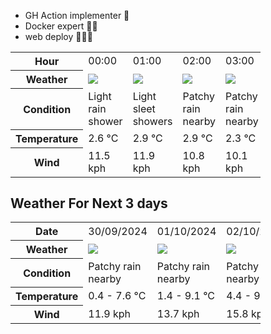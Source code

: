 - GH Action implementer 🚀
- Docker expert 🐳🚢
- web deploy 👨🏻‍💻

<div style="width:400px">


<table>
    <tr>
        <th>Hour</th>
        <td>00:00</td><td>01:00</td><td>02:00</td><td>03:00</td><td>04:00</td><td>05:00</td><td>06:00</td><td>07:00</td><td>08:00</td><td>09:00</td><td>10:00</td><td>11:00</td><td>12:00</td><td>13:00</td><td>14:00</td><td>15:00</td><td>16:00</td><td>17:00</td><td>18:00</td><td>19:00</td><td>20:00</td><td>21:00</td><td>22:00</td><td>23:00</td>
    </tr>
    <tr>
        <th>Weather</th>
        <td><img src="https://cdn.weatherapi.com/weather/64x64/night/353.png"></img></td><td><img src="https://cdn.weatherapi.com/weather/64x64/night/362.png"></img></td><td><img src="https://cdn.weatherapi.com/weather/64x64/night/176.png"></img></td><td><img src="https://cdn.weatherapi.com/weather/64x64/night/176.png"></img></td><td><img src="https://cdn.weatherapi.com/weather/64x64/night/113.png"></img></td><td><img src="https://cdn.weatherapi.com/weather/64x64/night/311.png"></img></td><td><img src="https://cdn.weatherapi.com/weather/64x64/night/119.png"></img></td><td><img src="https://cdn.weatherapi.com/weather/64x64/night/311.png"></img></td><td><img src="https://cdn.weatherapi.com/weather/64x64/day/176.png"></img></td><td><img src="https://cdn.weatherapi.com/weather/64x64/day/176.png"></img></td><td><img src="https://cdn.weatherapi.com/weather/64x64/day/176.png"></img></td><td><img src="https://cdn.weatherapi.com/weather/64x64/day/176.png"></img></td><td><img src="https://cdn.weatherapi.com/weather/64x64/day/176.png"></img></td><td><img src="https://cdn.weatherapi.com/weather/64x64/day/176.png"></img></td><td><img src="https://cdn.weatherapi.com/weather/64x64/day/176.png"></img></td><td><img src="https://cdn.weatherapi.com/weather/64x64/day/176.png"></img></td><td><img src="https://cdn.weatherapi.com/weather/64x64/day/176.png"></img></td><td><img src="https://cdn.weatherapi.com/weather/64x64/day/176.png"></img></td><td><img src="https://cdn.weatherapi.com/weather/64x64/day/266.png"></img></td><td><img src="https://cdn.weatherapi.com/weather/64x64/day/353.png"></img></td><td><img src="https://cdn.weatherapi.com/weather/64x64/night/176.png"></img></td><td><img src="https://cdn.weatherapi.com/weather/64x64/night/176.png"></img></td><td><img src="https://cdn.weatherapi.com/weather/64x64/night/176.png"></img></td><td><img src="https://cdn.weatherapi.com/weather/64x64/night/176.png"></img></td>
    </tr>
    <tr>
        <th>Condition</th>
        <td width="200px">Light rain shower</td><td width="200px">Light sleet showers</td><td width="200px">Patchy rain nearby</td><td width="200px">Patchy rain nearby</td><td width="200px">Clear</td><td width="200px">Light freezing rain</td><td width="200px">Cloudy </td><td width="200px">Light freezing rain</td><td width="200px">Patchy rain nearby</td><td width="200px">Patchy rain nearby</td><td width="200px">Patchy rain nearby</td><td width="200px">Patchy rain nearby</td><td width="200px">Patchy rain nearby</td><td width="200px">Patchy rain nearby</td><td width="200px">Patchy rain nearby</td><td width="200px">Patchy rain nearby</td><td width="200px">Patchy rain nearby</td><td width="200px">Patchy rain nearby</td><td width="200px">Light drizzle</td><td width="200px">Light rain shower</td><td width="200px">Patchy rain nearby</td><td width="200px">Patchy rain nearby</td><td width="200px">Patchy rain nearby</td><td width="200px">Patchy rain nearby</td>
    </tr>
    <tr>
        <th>Temperature</th>
        <td>2.6 °C</td><td>2.9 °C</td><td>2.9 °C</td><td>2.3 °C</td><td>0 °C</td><td>1 °C</td><td>0.4 °C</td><td>0.6 °C</td><td>3.2 °C</td><td>5.2 °C</td><td>6.5 °C</td><td>6.8 °C</td><td>7.3 °C</td><td>7.6 °C</td><td>7.5 °C</td><td>7.4 °C</td><td>7.5 °C</td><td>7.6 °C</td><td>6.8 °C</td><td>5.1 °C</td><td>4.6 °C</td><td>4.3 °C</td><td>4.2 °C</td><td>4 °C</td>
    </tr>
    <tr>
        <th>Wind</th>
        <td>11.5 kph</td><td>11.9 kph</td><td>10.8 kph</td><td>10.1 kph</td><td>9 kph</td><td>8.3 kph</td><td>6.1 kph</td><td>5.4 kph</td><td>7.6 kph</td><td>6.1 kph</td><td>5 kph</td><td>6.1 kph</td><td>6.5 kph</td><td>8.3 kph</td><td>8.6 kph</td><td>6.8 kph</td><td>5.8 kph</td><td>10.1 kph</td><td>11.5 kph</td><td>9.7 kph</td><td>7.9 kph</td><td>5.8 kph</td><td>3.6 kph</td><td>2.9 kph</td>
    </tr>
</table>


<div/>

## Weather For Next 3 days

<div style="width:400px">


<table>
    <tr>
        <th>Date</th>
        <td>30/09/2024</td><td>01/10/2024</td><td>02/10/2024</td>
    </tr>
    <tr>
        <th>Weather</th>
        <td><img src="https://cdn.weatherapi.com/weather/64x64/day/176.png"/></td><td><img src="https://cdn.weatherapi.com/weather/64x64/day/176.png"/></td><td><img src="https://cdn.weatherapi.com/weather/64x64/day/176.png"/></td>
    </tr>
    <tr>
        <th>Condition</th>
        <td width="200px">Patchy rain nearby</td><td width="200px">Patchy rain nearby</td><td width="200px">Patchy rain nearby</td>
    </tr>
    <tr>
        <th>Temperature</th>
        <td>0.4 -  7.6 °C</td><td>1.4 -  9.1 °C</td><td>4.4 -  9.6 °C</td>
    </tr>
    <tr>
        <th>Wind</th>
        <td>11.9 kph</td><td>13.7 kph</td><td>15.8 kph</td>
    </tr>
</table>


<div/>


